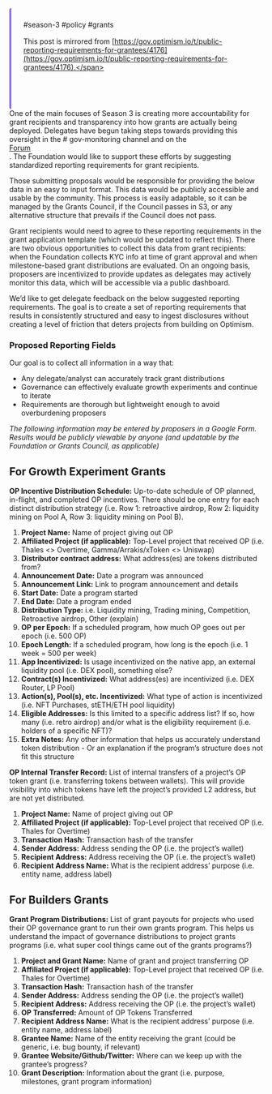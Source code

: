 <span class='notvisible' style="display: flex; flex-flow: column"><span style="border: 1px solid var(--background-modifier-border); padding: 24px; display: flex; flex-flow: column; border-radius: 4px 8px 8px 4px; border-left: 4px solid #8b6cef; gap: 16px"><span>#season-3 #policy #grants</span><span>This post is mirrored from [https://gov.optimism.io/t/public-reporting-requirements-for-grantees/4176](https://gov.optimism.io/t/public-reporting-requirements-for-grantees/4176).</span></span><br /><br /></span>One of the main focuses of Season 3 is creating more accountability for grant recipients and transparency into how grants are actually being deployed. Delegates have begun taking steps towards providing this oversight in the # gov-monitoring channel and on the [Forum](https://gov.optimism.io/t/op-grants-through-season-2-where-has-the-op-gone/4025). The Foundation would like to support these efforts by suggesting standardized reporting requirements for grant recipients.

Those submitting proposals would be responsible for providing the below data in an easy to input format. This data would be publicly accessible and usable by the community. This process is easily adaptable, so it can be managed by the Grants Council, if the Council passes in S3, or any alternative structure that prevails if the Council does not pass.

Grant recipients would need to agree to these reporting requirements in the grant application template (which would be updated to reflect this). There are two obvious opportunities to collect this data from grant recipients: when the Foundation collects KYC info at time of grant approval and when milestone-based grant distributions are evaluated. On an ongoing basis, proposers are incentivized to provide updates as delegates may actively monitor this data, which will be accessible via a public dashboard.

We’d like to get delegate feedback on the below suggested reporting requirements. The goal is to create a set of reporting requirements that results in consistently structured and easy to ingest disclosures without creating a level of friction that deters projects from building on Optimism.

### **Proposed Reporting Fields**

Our goal is to collect all information in a way that:

- Any delegate/analyst can accurately track grant distributions
- Governance can effectively evaluate growth experiments and continue to iterate
- Requirements are thorough but lightweight enough to avoid overburdening proposers

_The following information may be entered by proposers in a Google Form. Results would be publicly viewable by anyone (and updatable by the Foundation or Grants Council, as applicable)_

## **For Growth Experiment Grants**

**OP Incentive Distribution Schedule:** Up-to-date schedule of OP planned, in-flight, and completed OP incentives. There should be one entry for each distinct distribution strategy (i.e. Row 1: retroactive airdrop, Row 2: liquidity mining on Pool A, Row 3: liquidity mining on Pool B).

1. **Project Name:** Name of project giving out OP
2. **Affiliated Project (if applicable):** Top-Level project that received OP (i.e. Thales <> Overtime, Gamma/Arrakis/xToken <> Uniswap)
3. **Distributor contract address:** What address(es) are tokens distributed from?
4. **Announcement Date:** Date a program was announced
5. **Announcement Link:** Link to program announcement and details
6. **Start Date:** Date a program started
7. **End Date:** Date a program ended
8. **Distribution Type:** i.e. Liquidity mining, Trading mining, Competition, Retroactive airdrop, Other (explain)
9. **OP per Epoch:** If a scheduled program, how much OP goes out per epoch (i.e. 500 OP)
10. **Epoch Length:** If a scheduled program, how long is the epoch (i.e. 1 week = 500 per week)
11. **App Incentivized:** Is usage incentivized on the native app, an external liquidity pool (i.e. DEX pool), something else?
12. **Contract(s) Incentivized:** What address(es) are incentivized (i.e. DEX Router, LP Pool)
13. **Action(s), Pool(s), etc. Incentivized:** What type of action is incentivized (i.e. NFT Purchases, stETH/ETH pool liquidity)
14. **Eligible Addresses:** Is this limited to a specific address list? If so, how many (i.e. retro airdrop) and/or what is the eligibility requirement (i.e. holders of a specific NFT)?
15. **Extra Notes:** Any other information that helps us accurately understand token distribution - Or an explanation if the program’s structure does not fit this structure

**OP Internal Transfer Record:** List of internal transfers of a project’s OP token grant (i.e. transferring tokens between wallets). This will provide visibility into which tokens have left the project’s provided L2 address, but are not yet distributed.

1. **Project Name:** Name of project giving out OP
2. **Affiliated Project (if applicable):** Top-Level project that received OP (i.e. Thales for Overtime)
3. **Transaction Hash:** Transaction hash of the transfer
4. **Sender Address:** Address sending the OP (i.e. the project’s wallet)
5. **Recipient Address:** Address receiving the OP (i.e. the project’s wallet)
6. **Recipient Address Name:** What is the recipient address’ purpose (i.e. entity name, address label)

## **For Builders Grants**

**Grant Program Distributions:** List of grant payouts for projects who used their OP governance grant to run their own grants program. This helps us understand the impact of governance distributions to project grants programs (i.e. what super cool things came out of the grants programs?)

1. **Project and Grant Name:** Name of grant and project transferring OP
2. **Affiliated Project (if applicable):** Top-Level project that received OP (i.e. Thales for Overtime)
3. **Transaction Hash:** Transaction hash of the transfer
4. **Sender Address:** Address sending the OP (i.e. the project’s wallet)
5. **Recipient Address:** Address receiving the OP (i.e. the project’s wallet)
6. **OP Transferred:** Amount of OP Tokens Transferred
7. **Recipient Address Name:** What is the recipient address’ purpose (i.e. entity name, address label)
8. **Grantee Name:** Name of the entity receiving the grant (could be generic, i.e. bug bounty, if relevant)
9. **Grantee Website/Github/Twitter:** Where can we keep up with the grantee’s progress?
10. **Grant Description:** Information about the grant (i.e. purpose, milestones, grant program information)
